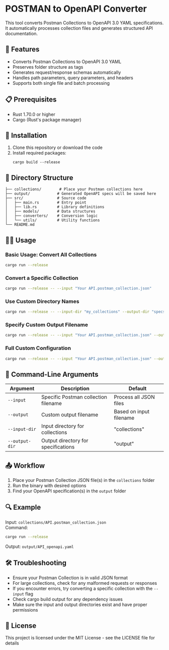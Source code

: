 # POSTMAN to OpenAPI Converter

This tool converts Postman Collections to OpenAPI 3.0 YAML specifications. It automatically processes collection files and generates structured API documentation.

## 🚀 Features

- Converts Postman Collections to OpenAPI 3.0 YAML
- Preserves folder structure as tags
- Generates request/response schemas automatically
- Handles path parameters, query parameters, and headers
- Supports both single file and batch processing

## 📋 Prerequisites

- Rust 1.70.0 or higher
- Cargo (Rust's package manager)

## 🔧 Installation

1. Clone this repository or download the code
2. Install required packages:
   ```
   cargo build --release
   ```

## 📁 Directory Structure

```
├── collections/        # Place your Postman collections here
├── output/            # Generated OpenAPI specs will be saved here
├── src/               # Source code
│   ├── main.rs        # Entry point
│   ├── lib.rs         # Library definitions
│   ├── models/        # Data structures
│   ├── converters/    # Conversion logic
│   └── utils/         # Utility functions
└── README.md
```

## 🏃‍♂️ Usage

### Basic Usage: Convert All Collections
```bash
cargo run --release
```

### Convert a Specific Collection
```bash
cargo run --release -- --input "Your API.postman_collection.json"
```

### Use Custom Directory Names
```bash
cargo run --release -- --input-dir "my_collections" --output-dir "specs"
```

### Specify Custom Output Filename
```bash
cargo run --release -- --input "Your API.postman_collection.json" --output "custom_name.yaml"
```

### Full Custom Configuration
```bash
cargo run --release -- --input "Your API.postman_collection.json" --output "custom_name.yaml" --input-dir "api_files" --output-dir "yaml_files"
```

## 📝 Command-Line Arguments

| Argument | Description | Default |
|----------|-------------|---------|
| `--input` | Specific Postman collection filename | Process all JSON files |
| `--output` | Custom output filename | Based on input filename |
| `--input-dir` | Input directory for collections | "collections" |
| `--output-dir` | Output directory for specifications | "output" |

## 📤 Workflow

1. Place your Postman Collection JSON file(s) in the `collections` folder
2. Run the binary with desired options
3. Find your OpenAPI specification(s) in the `output` folder

## 🔍 Example

Input: `collections/API.postman_collection.json`  
Command:
```bash
cargo run --release
```
Output: `output/API_openapi.yaml`

## 🛠️ Troubleshooting

- Ensure your Postman Collection is in valid JSON format
- For large collections, check for any malformed requests or responses
- If you encounter errors, try converting a specific collection with the `--input` flag
- Check cargo build output for any dependency issues
- Make sure the input and output directories exist and have proper permissions

## 📜 License

This project is licensed under the MIT License - see the LICENSE file for details